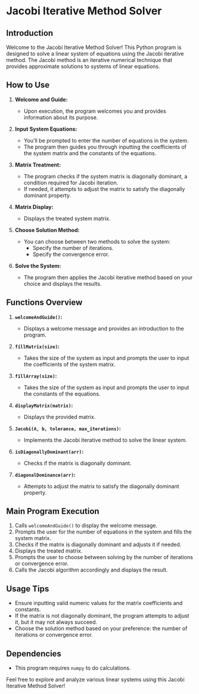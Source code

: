 # Jacobi Iterative Method Solver

## Introduction

Welcome to the Jacobi Iterative Method Solver! This Python program is designed to solve a linear system of equations using the Jacobi iterative method. The Jacobi method is an iterative numerical technique that provides approximate solutions to systems of linear equations.

## How to Use

1. **Welcome and Guide:**
   - Upon execution, the program welcomes you and provides information about its purpose.

2. **Input System Equations:**
   - You'll be prompted to enter the number of equations in the system.
   - The program then guides you through inputting the coefficients of the system matrix and the constants of the equations.

3. **Matrix Treatment:**
   - The program checks if the system matrix is diagonally dominant, a condition required for Jacobi iteration.
   - If needed, it attempts to adjust the matrix to satisfy the diagonally dominant property.

4. **Matrix Display:**
   - Displays the treated system matrix.

5. **Choose Solution Method:**
   - You can choose between two methods to solve the system:
     - Specify the number of iterations.
     - Specify the convergence error.

6. **Solve the System:**
   - The program then applies the Jacobi iterative method based on your choice and displays the results.

## Functions Overview

1. **`welcomeAndGuide()`:**
   - Displays a welcome message and provides an introduction to the program.

2. **`fillMatrix(size)`:**
   - Takes the size of the system as input and prompts the user to input the coefficients of the system matrix.

3. **`fillArray(size)`:**
   - Takes the size of the system as input and prompts the user to input the constants of the equations.

4. **`displayMatrix(matrix)`:**
   - Displays the provided matrix.

5. **`Jacobi(A, b, tolerance, max_iterations)`:**
   - Implements the Jacobi iterative method to solve the linear system.

6. **`isDiagonallyDominant(arr)`:**
   - Checks if the matrix is diagonally dominant.

7. **`diagonalDominance(arr)`:**
   - Attempts to adjust the matrix to satisfy the diagonally dominant property.

## Main Program Execution

1. Calls `welcomeAndGuide()` to display the welcome message.
2. Prompts the user for the number of equations in the system and fills the system matrix.
3. Checks if the matrix is diagonally dominant and adjusts it if needed.
4. Displays the treated matrix.
5. Prompts the user to choose between solving by the number of iterations or convergence error.
6. Calls the Jacobi algorithm accordingly and displays the result.

## Usage Tips

- Ensure inputting valid numeric values for the matrix coefficients and constants.
- If the matrix is not diagonally dominant, the program attempts to adjust it, but it may not always succeed.
- Choose the solution method based on your preference: the number of iterations or convergence error.

## Dependencies
- This program requires `numpy` to do calculations.

Feel free to explore and analyze various linear systems using this Jacobi Iterative Method Solver!